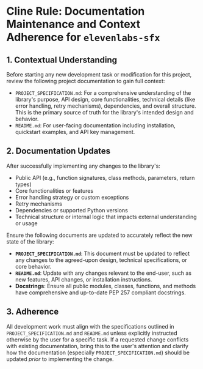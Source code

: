 # Cline Rule: Documentation Maintenance and Context Adherence for `elevenlabs-sfx`

## 1. Contextual Understanding
Before starting any new development task or modification for this project, review the following project documentation to gain full context:
- `PROJECT_SPECIFICATION.md`: For a comprehensive understanding of the library's purpose, API design, core functionalities, technical details (like error handling, retry mechanisms), dependencies, and overall structure. This is the primary source of truth for the library's intended design and behavior.
- `README.md`: For user-facing documentation including installation, quickstart examples, and API key management.

## 2. Documentation Updates
After successfully implementing any changes to the library's:
- Public API (e.g., function signatures, class methods, parameters, return types)
- Core functionalities or features
- Error handling strategy or custom exceptions
- Retry mechanisms
- Dependencies or supported Python versions
- Technical structure or internal logic that impacts external understanding or usage

Ensure the following documents are updated to accurately reflect the new state of the library:
- **`PROJECT_SPECIFICATION.md`**: This document must be updated to reflect any changes to the agreed-upon design, technical specifications, or core behavior.
- **`README.md`**: Update with any changes relevant to the end-user, such as new features, API changes, or installation instructions.
- **Docstrings**: Ensure all public modules, classes, functions, and methods have comprehensive and up-to-date PEP 257 compliant docstrings.

## 3. Adherence
All development work must align with the specifications outlined in `PROJECT_SPECIFICATION.md` and `README.md` unless explicitly instructed otherwise by the user for a specific task. If a requested change conflicts with existing documentation, bring this to the user's attention and clarify how the documentation (especially `PROJECT_SPECIFICATION.md`) should be updated *prior* to implementing the change.
